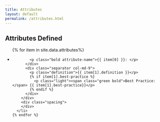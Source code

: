 ```yaml
---
title: Attributes
layout: default
permalink: /attributes.html
---
```


<span class="definition-icon def-attributes"></span>
<h2 class="green bold">Attributes Defined</h2>
<div class="attribute-list">
  <ul>
    {% for item in site.data.attributes%}
      <li>
        <div class="row">
          <div class="col-md-3">

            <p class="bold attribute-name">{{ item[0] }}: </p>
          </div>
          <div class="separator col-md-9">
            <p class="definition">{{ item[1].definition }}</p>
            {% if item[1].best-practice %}
              <p class="light"><span class="green bold">Best Practice:</span> {{ item[1].best-practice}}</p>
            {% endif %}
          </div>
        </div>
        <div class="spacing">
        </div>
      </li>
    {% endfor %}
  </ul>
</div>

